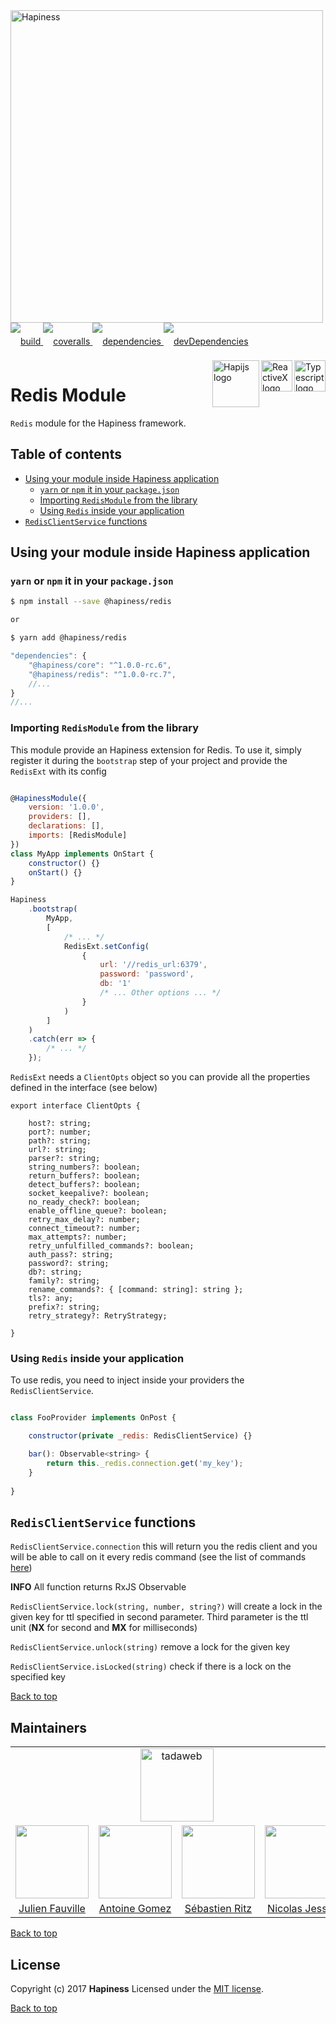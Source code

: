 <img src="http://bit.ly/2mxmKKI" width="500" alt="Hapiness" />

<div style="margin-bottom:20px;">
<div style="line-height:60px">
    <a href="https://travis-ci.org/hapinessjs/empty-module.svg?branch=master">
        <img src="https://travis-ci.org/hapinessjs/empty-module.svg?branch=master" alt="build" />
    </a>
    <a href="https://coveralls.io/github/hapinessjs/empty-module?branch=master">
        <img src="https://coveralls.io/repos/github/hapinessjs/empty-module/badge.svg?branch=master" alt="coveralls" />
    </a>
    <a href="https://david-dm.org/hapinessjs/empty-module">
        <img src="https://david-dm.org/hapinessjs/empty-module.svg" alt="dependencies" />
    </a>
    <a href="https://david-dm.org/hapinessjs/empty-module?type=dev">
        <img src="https://david-dm.org/hapinessjs/empty-module/dev-status.svg" alt="devDependencies" />
    </a>
</div>
<div>
    <a href="https://www.typescriptlang.org/docs/tutorial.html">
        <img src="https://cdn-images-1.medium.com/max/800/1*8lKzkDJVWuVbqumysxMRYw.png"
             align="right" alt="Typescript logo" width="50" height="50" style="border:none;" />
    </a>
    <a href="http://reactivex.io/rxjs">
        <img src="http://reactivex.io/assets/Rx_Logo_S.png"
             align="right" alt="ReactiveX logo" width="50" height="50" style="border:none;" />
    </a>
    <a href="http://hapijs.com">
        <img src="http://bit.ly/2lYPYPw"
             align="right" alt="Hapijs logo" width="75" style="border:none;" />
    </a>
</div>
</div>

# Redis Module

```Redis``` module for the Hapiness framework.

## Table of contents


* [Using your module inside Hapiness application](#using-your-module-inside-hapiness-application)
	* [`yarn` or `npm` it in your `package.json`](#yarn-or-npm-it-in-your-package)
	* [Importing `RedisModule` from the library](#importing-redismodule-from-the-library)
	* [Using `Redis` inside your application](#using-redis-inside-your-application)
* [```RedisClientService``` functions](#redisclientservice-functions)

## Using your module inside Hapiness application


### `yarn` or `npm` it in your `package.json`

```bash
$ npm install --save @hapiness/redis

or

$ yarn add @hapiness/redis
```
    
```javascript
"dependencies": {
    "@hapiness/core": "^1.0.0-rc.6",
    "@hapiness/redis": "^1.0.0-rc.7",
    //...
}
//...
```


### Importing `RedisModule` from the library

This module provide an Hapiness extension for Redis.
To use it, simply register it during the ```bootstrap``` step of your project and provide the ```RedisExt``` with its config

```javascript

@HapinessModule({
    version: '1.0.0',
    providers: [],
    declarations: [],
    imports: [RedisModule]
})
class MyApp implements OnStart {
    constructor() {}
    onStart() {}
}

Hapiness
    .bootstrap(
        MyApp,
        [
            /* ... */
            RedisExt.setConfig(
                {
                    url: '//redis_url:6379',
                    password: 'password',
                    db: '1'
                    /* ... Other options ... */
                }
            )
        ]
    )
    .catch(err => {
        /* ... */
    });

```

```RedisExt``` needs a ```ClientOpts``` object so you can provide all the properties defined in the interface (see below)

```
export interface ClientOpts {

	host?: string;
    port?: number;
    path?: string;
    url?: string;
    parser?: string;
    string_numbers?: boolean;
    return_buffers?: boolean;
    detect_buffers?: boolean;
    socket_keepalive?: boolean;
    no_ready_check?: boolean;
    enable_offline_queue?: boolean;
    retry_max_delay?: number;
    connect_timeout?: number;
    max_attempts?: number;
    retry_unfulfilled_commands?: boolean;
    auth_pass?: string;
    password?: string;
    db?: string;
    family?: string;
    rename_commands?: { [command: string]: string };
    tls?: any;
    prefix?: string;
    retry_strategy?: RetryStrategy;
    
}

```


### Using `Redis` inside your application

To use redis, you need to inject inside your providers the ```RedisClientService```.

```javascript

class FooProvider implements OnPost {

	constructor(private _redis: RedisClientService) {}

    bar(): Observable<string> {
    	return this._redis.connection.get('my_key');
    }
   
}

```


## ```RedisClientService``` functions

```RedisClientService.connection``` this will return you the redis client and you will be able to call on it every redis command (see the list of commands [here](https://redis.io/commands))

**INFO** All function returns RxJS Observable

```RedisClientService.lock(string, number, string?)``` will create a lock in the given key for ttl specified in second parameter. Third parameter is the ttl unit (**NX** for second and **MX** for milliseconds)

```RedisClientService.unlock(string)``` remove a lock for the given key

```RedisClientService.isLocked(string)``` check if there is a lock on the specified key


[Back to top](#table-of-contents)

## Maintainers

<table>
    <tr>
        <td colspan="4" align="center"><a href="https://www.tadaweb.com"><img src="https://tadaweb.com/images/tadaweb/logo.png" width="117" alt="tadaweb" /></a></td>
    </tr>
    <tr>
        <td align="center"><a href="https://github.com/Juneil"><img src="https://avatars3.githubusercontent.com/u/6546204?v=3&s=117" width="117"/></a></td>
        <td align="center"><a href="https://github.com/antoinegomez"><img src="https://avatars3.githubusercontent.com/u/997028?v=3&s=117" width="117"/></a></td>
        <td align="center"><a href="https://github.com/reptilbud"><img src="https://avatars3.githubusercontent.com/u/6841511?v=3&s=117" width="117"/></a></td>
        <td align="center"><a href="https://github.com/njl07"><img src="https://avatars3.githubusercontent.com/u/1673977?v=3&s=117" width="117"/></a></td>
    </tr>
    <tr>
        <td align="center"><a href="https://github.com/Juneil">Julien Fauville</a></td>
        <td align="center"><a href="https://github.com/antoinegomez">Antoine Gomez</a></td>
        <td align="center"><a href="https://github.com/reptilbud">Sébastien Ritz</a></td>
        <td align="center"><a href="https://github.com/njl07">Nicolas Jessel</a></td>
    </tr>
</table>

[Back to top](#table-of-contents)

## License

Copyright (c) 2017 **Hapiness** Licensed under the [MIT license](https://github.com/hapinessjs/empty-module/blob/master/LICENSE.md).

[Back to top](#table-of-contents)
